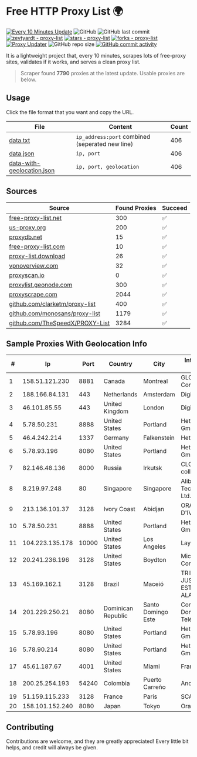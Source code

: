 
# Free HTTP Proxy List 🌍

[![Every 10 Minutes Update](https://github.com/mertguvencli/http-proxy-list/actions/workflows/main.yml/badge.svg?branch=main)](https://github.com/mertguvencli/http-proxy-list/actions/workflows/main.yml)
![GitHub](https://img.shields.io/github/license/mertguvencli/http-proxy-list)
![GitHub last commit](https://img.shields.io/github/last-commit/mertguvencli/http-proxy-list)
[![zevtyardt - proxy-list](https://img.shields.io/static/v1?label=zevtyardt&message=proxy-list&color=blue&logo=github)](https://github.com/zevtyardt/proxy-list "Go to GitHub repo")
[![stars - proxy-list](https://img.shields.io/github/stars/zevtyardt/proxy-list?style=social)](https://github.com/zevtyardt/proxy-list)
[![forks - proxy-list](https://img.shields.io/github/forks/zevtyardt/proxy-list?style=social)](https://github.com/zevtyardt/proxy-list)
[![Proxy Updater](https://github.com/zevtyardt/proxy-list/workflows/Proxy%20Updater/badge.svg)](https://github.com/zevtyardt/proxy-list/actions?query=workflow:"Proxy+Updater")
![GitHub repo size](https://img.shields.io/github/repo-size/zevtyardt/proxy-list)
[![GitHub commit activity](https://img.shields.io/github/commit-activity/m/zevtyardt/proxy-list?logo=commits)](https://github.com/zevtyardt/proxy-list/commits/main)

It is a lightweight project that, every 10 minutes, scrapes lots of free-proxy sites, validates if it works, and serves a clean proxy list.

> Scraper found **7790** proxies at the latest update. Usable proxies are below.

## Usage

Click the file format that you want and copy the URL.

|File|Content|Count|
|----|-------|-----|
|[data.txt](https://raw.githubusercontent.com/mertguvencli/http-proxy-list/main/proxy-list/data.txt)|`ip_address:port` combined (seperated new line)|406|
|[data.json](https://raw.githubusercontent.com/mertguvencli/http-proxy-list/main/proxy-list/data.json)|`ip, port`|406|
|[data-with-geolocation.json](https://raw.githubusercontent.com/mertguvencli/http-proxy-list/main/proxy-list/data-with-geolocation.json)|`ip, port, geolocation`|406|

## Sources

|Source|Found Proxies|Succeed|
|------|-------------|-------|
|[free-proxy-list.net](https://free-proxy-list.net)|300|✅|
|[us-proxy.org](https://www.us-proxy.org)|200|✅|
|[proxydb.net](http://proxydb.net)|15|✅|
|[free-proxy-list.com](https://free-proxy-list.com/?page=&port=&type%5B%5D=http&type%5B%5D=https&up_time=0&search=Search)|10|✅|
|[proxy-list.download](https://www.proxy-list.download/HTTP)|26|✅|
|[vpnoverview.com](https://vpnoverview.com/privacy/anonymous-browsing/free-proxy-servers)|32|✅|
|[proxyscan.io](https://www.proxyscan.io)|0|✅|
|[proxylist.geonode.com](https://proxylist.geonode.com/api/proxy-list?limit=300&page=1&sort_by=lastChecked&sort_type=desc&protocols=http,https)|300|✅|
|[proxyscrape.com](https://api.proxyscrape.com/v2/?request=displayproxies&protocol=http&timeout=10000&country=all&ssl=all&anonymity=all)|2044|✅|
|[github.com/clarketm/proxy-list](https://raw.githubusercontent.com/clarketm/proxy-list/master/proxy-list-raw.txt)|400|✅|
|[github.com/monosans/proxy-list](https://raw.githubusercontent.com/monosans/proxy-list/main/proxies/http.txt)|1179|✅|
|[github.com/TheSpeedX/PROXY-List](https://raw.githubusercontent.com/TheSpeedX/PROXY-List/master/http.txt)|3284|✅|


## Sample Proxies With Geolocation Info

|#|Ip|Port|Country|City|Internet Service Provider|
|-|--|----|-------|----|-------------------------|
|1|158.51.121.230|8881|Canada|Montreal|GLOBALTELEHOST Corp.|
|2|188.166.84.131|443|Netherlands|Amsterdam|DigitalOcean, LLC|
|3|46.101.85.55|443|United Kingdom|London|DigitalOcean|
|4|5.78.50.231|8888|United States|Portland|Hetzner Online GmbH|
|5|46.4.242.214|1337|Germany|Falkenstein|Hetzner|
|6|5.78.93.196|8080|United States|Portland|Hetzner Online GmbH|
|7|82.146.48.136|8000|Russia|Irkutsk|CLOUD WebDC collocation|
|8|8.219.97.248|80|Singapore|Singapore|Alibaba (US) Technology Co., Ltd.|
|9|213.136.101.37|3128|Ivory Coast|Abidjan|ORANGE COTE D'IVOIRE|
|10|5.78.50.231|8888|United States|Portland|Hetzner Online GmbH|
|11|104.223.135.178|10000|United States|Los Angeles|LayerHost|
|12|20.241.236.196|3128|United States|Boydton|Microsoft Corporation|
|13|45.169.162.1|3128|Brazil|Maceió|TRIBUNAL DE JUSTIÇA DO ESTADO DE ALAGOAS|
|14|201.229.250.21|8080|Dominican Republic|Santo Domingo Este|Compañía Dominicana de Teléfonos S. A.|
|15|5.78.93.196|8080|United States|Portland|Hetzner Online GmbH|
|16|5.78.90.214|8080|United States|Portland|Hetzner Online GmbH|
|17|45.61.187.67|4001|United States|Miami|FranTech Solutions|
|18|200.25.254.193|54240|Colombia|Puerto Carreño|Andinet ON Line|
|19|51.159.115.233|3128|France|Paris|SCALEWAY|
|20|158.101.152.240|8080|Japan|Tokyo|Oracle Corporation|



## Contributing

Contributions are welcome, and they are greatly appreciated! Every
little bit helps, and credit will always be given.

